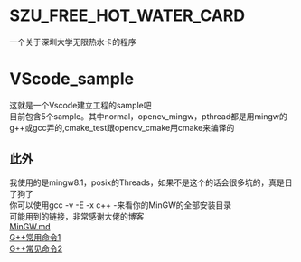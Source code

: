 # SZU_FREE_HOT_WATER_CARD
一个关于深圳大学无限热水卡的程序  
# VScode_sample  
这就是一个Vscode建立工程的sample吧  
目前包含5个sample。其中normal，opencv_mingw，pthread都是用mingw的g++或gcc弄的,cmake_test跟opencv_cmake用cmake来编译的  

## 此外  
我使用的是mingw8.1，posix的Threads，如果不是这个的话会很多坑的，真是日了狗了  
你可以使用gcc -v -E -x c++ -来看你的MinGW的全部安装目录  
可能用到的链接，非常感谢大佬的博客  
[MinGW.md](https://github.com/Microsoft/vscode-cpptools/blob/8979a6e6b348efd23b97037151d8968915f9fea0/Documentation/LanguageServer/MinGW.md)  
[G++常用命令1](https://blog.csdn.net/lcuwb/article/details/80626870)  
[G++常见命令2](https://blog.csdn.net/qq_24283329/article/details/72595386) 

